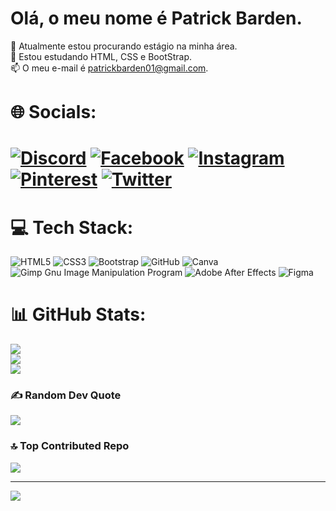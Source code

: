 # Olá, o meu nome é Patrick Barden.
🔭 Atualmente estou procurando estágio na minha área. <br>🌱 Estou estudando HTML, CSS e BootStrap.<br>📫 O meu e-mail é patrickbarden01@gmail.com.<br>


# 🌐 Socials:
# [![Discord](https://img.shields.io/badge/Discord-%237289DA.svg?logo=discord&logoColor=white)](https://discord.gg/https://discord.com/channels/1151665752714264616/1151665753867702325) [![Facebook](https://img.shields.io/badge/Facebook-%231877F2.svg?logo=Facebook&logoColor=white)](https://facebook.com/https://www.facebook.com/patrick.barden.50/) [![Instagram](https://img.shields.io/badge/Instagram-%23E4405F.svg?logo=Instagram&logoColor=white)](https://instagram.com/https://www.instagram.com/pxtrickbarden/) [![Pinterest](https://img.shields.io/badge/Pinterest-%23E60023.svg?logo=Pinterest&logoColor=white)](https://pinterest.com/https://pin.it/1gjgqbc) [![Twitter](https://img.shields.io/badge/Twitter-%231DA1F2.svg?logo=Twitter&logoColor=white)](https://twitter.com/https://twitter.com/PxtrickBarden) 

# 💻 Tech Stack:
![HTML5](https://img.shields.io/badge/html5-%23E34F26.svg?style=plastic&logo=html5&logoColor=white) ![CSS3](https://img.shields.io/badge/css3-%231572B6.svg?style=plastic&logo=css3&logoColor=white) ![Bootstrap](https://img.shields.io/badge/bootstrap-%23563D7C.svg?style=plastic&logo=bootstrap&logoColor=white) ![GitHub](https://img.shields.io/badge/GitHub-%23121011.svg?style=plastic&logo=github&logoColor=white) ![Canva](https://img.shields.io/badge/Canva-%2300C4CC.svg?style=plastic&logo=Canva&logoColor=white) ![Gimp Gnu Image Manipulation Program](https://img.shields.io/badge/Gimp-657D8B?style=plastic&logo=gimp&logoColor=FFFFFF) ![Adobe After Effects](https://img.shields.io/badge/Adobe%20After%20Effects-9999FF.svg?style=plastic&logo=Adobe%20After%20Effects&logoColor=white) 	![Figma](https://img.shields.io/badge/figma-%23F24E1E.svg?style=plastic&logo=figma&logoColor=white)
# 📊 GitHub Stats:
![](https://github-readme-stats.vercel.app/api?username=PatrickBarden&theme=tokyonight&hide_border=false&include_all_commits=false&count_private=false)<br/>
![](https://github-readme-streak-stats.herokuapp.com/?user=PatrickBarden&theme=tokyonight&hide_border=false)<br/>
![](https://github-readme-stats.vercel.app/api/top-langs/?username=PatrickBarden&theme=tokyonight&hide_border=false&include_all_commits=false&count_private=false&layout=compact)

### ✍️ Random Dev Quote
![](https://quotes-github-readme.vercel.app/api?type=horizontal&theme=tokyonight)

### 🔝 Top Contributed Repo
![](https://github-contributor-stats.vercel.app/api?username=PatrickBarden&limit=5&theme=tokyonight&combine_all_yearly_contributions=true)

---
[![](https://visitcount.itsvg.in/api?id=PatrickBarden&icon=0&color=1)](https://visitcount.itsvg.in)

<!-- Proudly created with GPRM ( https://gprm.itsvg.in ) -->
